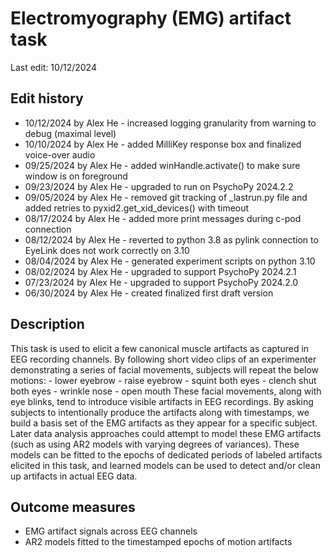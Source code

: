 # Electromyography (EMG) artifact task
Last edit: 10/12/2024

## Edit history
- 10/12/2024 by Alex He - increased logging granularity from warning to debug (maximal level)
- 10/10/2024 by Alex He - added MilliKey response box and finalized voice-over audio
- 09/25/2024 by Alex He - added winHandle.activate() to make sure window is on foreground
- 09/23/2024 by Alex He - upgraded to run on PsychoPy 2024.2.2
- 09/05/2024 by Alex He - removed git tracking of _lastrun.py file and added retries to pyxid2.get_xid_devices() with timeout
- 08/17/2024 by Alex He - added more print messages during c-pod connection
- 08/12/2024 by Alex He - reverted to python 3.8 as pylink connection to EyeLink does not work correctly on 3.10
- 08/04/2024 by Alex He - generated experiment scripts on python 3.10
- 08/02/2024 by Alex He - upgraded to support PsychoPy 2024.2.1
- 07/23/2024 by Alex He - upgraded to support PsychoPy 2024.2.0
- 06/30/2024 by Alex He - created finalized first draft version

## Description
This task is used to elicit a few canonical muscle artifacts as captured in EEG recording channels. By following short video clips of an experimenter demonstrating a series of facial movements, subjects will repeat the below motions:
    - lower eyebrow
    - raise eyebrow
    - squint both eyes
    - clench shut both eyes
    - wrinkle nose
    - open mouth
These facial movements, along with eye blinks, tend to introduce visible artifacts in EEG recordings. By asking subjects to intentionally produce the artifacts along with timestamps, we build a basis set of the EMG artifacts as they appear for a specific subject. Later data analysis approaches could attempt to model these EMG artifacts (such as using AR2 models with varying degrees of variances). These models can be fitted to the epochs of dedicated periods of labeled artifacts elicited in this task, and learned models can be used to detect and/or clean up artifacts in actual EEG data.

## Outcome measures
- EMG artifact signals across EEG channels
- AR2 models fitted to the timestamped epochs of motion artifacts
